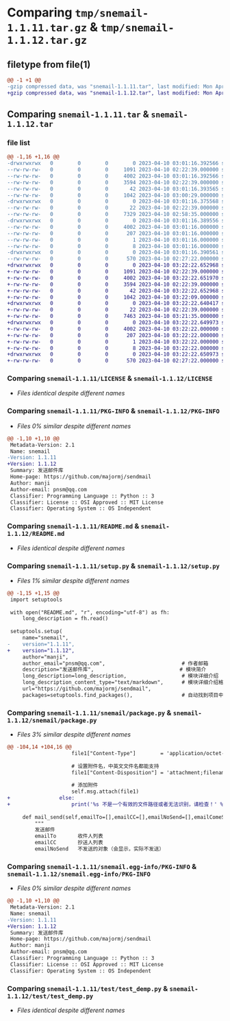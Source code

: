 # Comparing `tmp/snemail-1.1.11.tar.gz` & `tmp/snemail-1.1.12.tar.gz`

## filetype from file(1)

```diff
@@ -1 +1 @@
-gzip compressed data, was "snemail-1.1.11.tar", last modified: Mon Apr 10 03:01:16 2023, max compression
+gzip compressed data, was "snemail-1.1.12.tar", last modified: Mon Apr 10 03:22:22 2023, max compression
```

## Comparing `snemail-1.1.11.tar` & `snemail-1.1.12.tar`

### file list

```diff
@@ -1,16 +1,16 @@
-drwxrwxrwx   0        0        0        0 2023-04-10 03:01:16.392566 snemail-1.1.11/
--rw-rw-rw-   0        0        0     1091 2023-04-10 02:22:39.000000 snemail-1.1.11/LICENSE
--rw-rw-rw-   0        0        0     4002 2023-04-10 03:01:16.392566 snemail-1.1.11/PKG-INFO
--rw-rw-rw-   0        0        0     3594 2023-04-10 02:22:39.000000 snemail-1.1.11/README.md
--rw-rw-rw-   0        0        0       42 2023-04-10 03:01:16.393565 snemail-1.1.11/setup.cfg
--rw-rw-rw-   0        0        0     1042 2023-04-10 03:00:29.000000 snemail-1.1.11/setup.py
-drwxrwxrwx   0        0        0        0 2023-04-10 03:01:16.375568 snemail-1.1.11/snemail/
--rw-rw-rw-   0        0        0       22 2023-04-10 02:22:39.000000 snemail-1.1.11/snemail/__init__.py
--rw-rw-rw-   0        0        0     7329 2023-04-10 02:58:35.000000 snemail-1.1.11/snemail/package.py
-drwxrwxrwx   0        0        0        0 2023-04-10 03:01:16.389556 snemail-1.1.11/snemail.egg-info/
--rw-rw-rw-   0        0        0     4002 2023-04-10 03:01:16.000000 snemail-1.1.11/snemail.egg-info/PKG-INFO
--rw-rw-rw-   0        0        0      207 2023-04-10 03:01:16.000000 snemail-1.1.11/snemail.egg-info/SOURCES.txt
--rw-rw-rw-   0        0        0        1 2023-04-10 03:01:16.000000 snemail-1.1.11/snemail.egg-info/dependency_links.txt
--rw-rw-rw-   0        0        0        8 2023-04-10 03:01:16.000000 snemail-1.1.11/snemail.egg-info/top_level.txt
-drwxrwxrwx   0        0        0        0 2023-04-10 03:01:16.390561 snemail-1.1.11/test/
--rw-rw-rw-   0        0        0      570 2023-04-10 02:27:22.000000 snemail-1.1.11/test/test_demp.py
+drwxrwxrwx   0        0        0        0 2023-04-10 03:22:22.652968 snemail-1.1.12/
+-rw-rw-rw-   0        0        0     1091 2023-04-10 02:22:39.000000 snemail-1.1.12/LICENSE
+-rw-rw-rw-   0        0        0     4002 2023-04-10 03:22:22.651970 snemail-1.1.12/PKG-INFO
+-rw-rw-rw-   0        0        0     3594 2023-04-10 02:22:39.000000 snemail-1.1.12/README.md
+-rw-rw-rw-   0        0        0       42 2023-04-10 03:22:22.652968 snemail-1.1.12/setup.cfg
+-rw-rw-rw-   0        0        0     1042 2023-04-10 03:22:09.000000 snemail-1.1.12/setup.py
+drwxrwxrwx   0        0        0        0 2023-04-10 03:22:22.640417 snemail-1.1.12/snemail/
+-rw-rw-rw-   0        0        0       22 2023-04-10 02:22:39.000000 snemail-1.1.12/snemail/__init__.py
+-rw-rw-rw-   0        0        0     7463 2023-04-10 03:21:35.000000 snemail-1.1.12/snemail/package.py
+drwxrwxrwx   0        0        0        0 2023-04-10 03:22:22.649973 snemail-1.1.12/snemail.egg-info/
+-rw-rw-rw-   0        0        0     4002 2023-04-10 03:22:22.000000 snemail-1.1.12/snemail.egg-info/PKG-INFO
+-rw-rw-rw-   0        0        0      207 2023-04-10 03:22:22.000000 snemail-1.1.12/snemail.egg-info/SOURCES.txt
+-rw-rw-rw-   0        0        0        1 2023-04-10 03:22:22.000000 snemail-1.1.12/snemail.egg-info/dependency_links.txt
+-rw-rw-rw-   0        0        0        8 2023-04-10 03:22:22.000000 snemail-1.1.12/snemail.egg-info/top_level.txt
+drwxrwxrwx   0        0        0        0 2023-04-10 03:22:22.650973 snemail-1.1.12/test/
+-rw-rw-rw-   0        0        0      570 2023-04-10 02:27:22.000000 snemail-1.1.12/test/test_demp.py
```

### Comparing `snemail-1.1.11/LICENSE` & `snemail-1.1.12/LICENSE`

 * *Files identical despite different names*

### Comparing `snemail-1.1.11/PKG-INFO` & `snemail-1.1.12/PKG-INFO`

 * *Files 0% similar despite different names*

```diff
@@ -1,10 +1,10 @@
 Metadata-Version: 2.1
 Name: snemail
-Version: 1.1.11
+Version: 1.1.12
 Summary: 发送邮件库
 Home-page: https://github.com/majormj/sendmail
 Author: manji
 Author-email: pnsm@qq.com
 Classifier: Programming Language :: Python :: 3
 Classifier: License :: OSI Approved :: MIT License
 Classifier: Operating System :: OS Independent
```

### Comparing `snemail-1.1.11/README.md` & `snemail-1.1.12/README.md`

 * *Files identical despite different names*

### Comparing `snemail-1.1.11/setup.py` & `snemail-1.1.12/setup.py`

 * *Files 1% similar despite different names*

```diff
@@ -1,15 +1,15 @@
 import setuptools
 
 with open("README.md", "r", encoding="utf-8") as fh:
     long_description = fh.read()
 
 setuptools.setup(
     name="snemail",
-    version="1.1.11",
+    version="1.1.12",
     author="manji",
     author_email="pnsm@qq.com",                         # 作者邮箱
     description="发送邮件库",                            # 模块简介
     long_description=long_description,                  # 模块详细介绍
     long_description_content_type="text/markdown",      # 模块详细介绍格式
     url="https://github.com/majormj/sendmail",
     packages=setuptools.find_packages(),                # 自动找到项目中导入的模块
```

### Comparing `snemail-1.1.11/snemail/package.py` & `snemail-1.1.12/snemail/package.py`

 * *Files 3% similar despite different names*

```diff
@@ -104,14 +104,16 @@
                     file1["Content-Type"]        = 'application/octet-stream;name="%s"'% make_header([(fileName,'UTF-8')]).encode('UTF-8') 
 
                     # 设置附件名，中英文文件名都能支持
                     file1["Content-Disposition"] = 'attachment;filename= "%s"' % make_header([(fileName, 'UTF-8')]).encode('UTF-8')
 
                     # 添加附件
                     self.msg.attach(file1)    
+                else:
+                    print('%s 不是一个有效的文件路径或者无法识别，请检查！' % files[i])
 
     def mail_send(self,emailTo=[],emailCC=[],emailNoSend=[],emailComeShow =""):
         """
         发送邮件
         emailTo       收件人列表
         emailCC       抄送人列表
         emailNoSend   不发送的对象（会显示，实际不发送）
```

### Comparing `snemail-1.1.11/snemail.egg-info/PKG-INFO` & `snemail-1.1.12/snemail.egg-info/PKG-INFO`

 * *Files 0% similar despite different names*

```diff
@@ -1,10 +1,10 @@
 Metadata-Version: 2.1
 Name: snemail
-Version: 1.1.11
+Version: 1.1.12
 Summary: 发送邮件库
 Home-page: https://github.com/majormj/sendmail
 Author: manji
 Author-email: pnsm@qq.com
 Classifier: Programming Language :: Python :: 3
 Classifier: License :: OSI Approved :: MIT License
 Classifier: Operating System :: OS Independent
```

### Comparing `snemail-1.1.11/test/test_demp.py` & `snemail-1.1.12/test/test_demp.py`

 * *Files identical despite different names*

